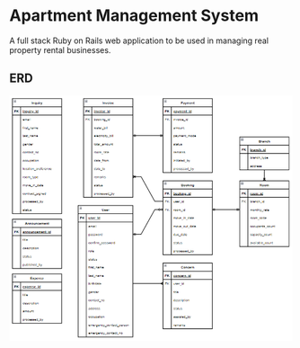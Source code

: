 # Apartment Management System

A full stack Ruby on Rails web application to be used in managing real property rental businesses. 

## ERD
![ERD](ERD.png)
